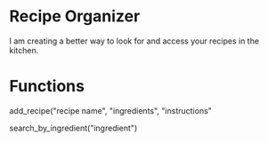 # Recipe Organizer
I am creating a better way to look for and access your recipes in the kitchen. 

# Functions
add_recipe("recipe name", "ingredients", "instructions"

search_by_ingredient("ingredient")
